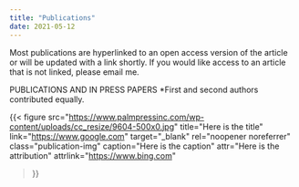 ```yaml
---
title: "Publications"
date: 2021-05-12
---
```


Most publications are hyperlinked to an open access version of the article or will be updated with a link shortly. If you would like access to an article that is not linked, please email me.

PUBLICATIONS AND IN PRESS PAPERS
*First and second authors contributed equally.

{{< figure 
    src="https://www.palmpressinc.com/wp-content/uploads/cc_resize/9604-500x0.jpg" 
    title="Here is the title" 
    link="https://www.google.com" 
    target="_blank" 
    rel="noopener noreferrer"
    class="publication-img"
    caption="Here is the caption"
    attr="Here is the attribution"
    attrlink="https://www.bing.com"
>}}


<!-- Ward, R.M., Steers, M-L.N., Guo, Y., Teas, E., Crist, N. (Under review). Reasons for not posting alcohol-related content to social media: Measurement development and initial validation. Addictive Behaviors. -->
